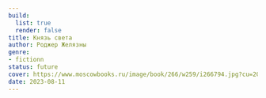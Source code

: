 ```yaml
---
build:
  list: true
  render: false
title: Князь света
author: Роджер Желязны
genre:
- fictionn
status: future
cover: https://www.moscowbooks.ru/image/book/266/w259/i266794.jpg?cu=20180101000000
date: 2023-08-11
---
```


